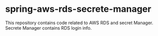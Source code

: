 # spring-aws-rds-secrete-manager
This repository contains code related to AWS RDS and secret Manager. Secrete Manager contains RDS login info.
